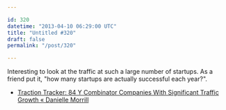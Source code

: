 ```yaml
---

id: 320
datetime: "2013-04-10 06:29:00 UTC"
title: "Untitled #320"
draft: false
permalink: "/post/320"

---
```


Interesting to look at the traffic at such a large number of startups. As a friend put it, "how many startups are actually successful each year?". 

 
 * [Traction Tracker: 84 Y Combinator Companies With Significant Traffic Growth « Danielle Morrill](http://www.daniellemorrill.com/2013/04/traction-tracker-84-y-combinator-companies-with-significant-traffic-growth/)



